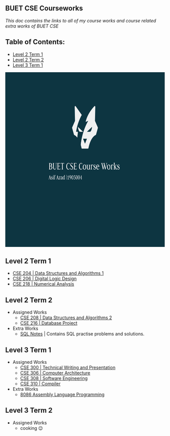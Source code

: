 ## BUET CSE Courseworks
*_This doc contains the links to all of my course works and course related extra works of BUET CSE_*
## Table of Contents:
 - [Level 2 Term 1](#level-2-term-1)
 - [Level 2 Term 2](#level-2-term-2)
 - [Level 3 Term 1](#level-3-term-1)

<img src="/assets/banner.jpg" height="550px" width="800px">

## Level 2 Term 1
- [CSE 204 | Data Structures and Algorithms 1](https://github.com/BRAINIAC2677/CSE-204-Data-Structures-and-Algorithms-1)
- [CSE 206 | Digital Logic Design](https://github.com/BRAINIAC2677/CSE-206-Digital-Logic-Design)
- [CSE 218 | Numerical Analysis](https://github.com/BRAINIAC2677/CSE-218-Numerical-Analysis)

## Level 2 Term 2
- Assigned Works
    - [CSE 208 | Data Structures and Algorithms 2](https://github.com/BRAINIAC2677/CSE-208-Data-Structures-And-Algorithms-2)
    - [CSE 216 | Database Project](https://github.com/BRAINIAC2677/CSE216-bookworms-backend)
- Extra Works
    - [SQL Notes](https://github.com/BRAINIAC2677/SQL-Notes) | Contains SQL practise problems and solutions.

## Level 3 Term 1
- Assigned Works
    - [CSE 300 | Technical Writing and Presentation](https://github.com/BRAINIAC2677/CSE300-Technical-Writing-and-Presentation)
    - [CSE 306 | Computer Architecture](https://github.com/BRAINIAC2677/CSE-306-Computer-Architecture)
    - [CSE 308 | Software Engineering](https://github.com/BRAINIAC2677/CSE308-Software-Engineering)
    - [CSE 310 | Compiler](https://github.com/BRAINIAC2677/CSE310-Compiler)
- Extra Works
    - [8086 Assembly Language Programming](https://github.com/BRAINIAC2677/8086-Assembly-Language-Programming)

## Level 3 Term 2
- Assigned Works
    - cooking :wink: